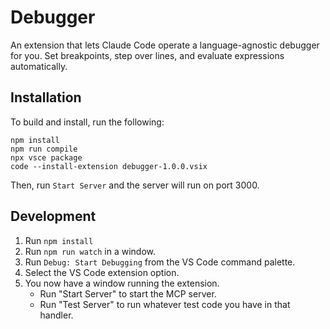 # Debugger

An extension that lets Claude Code operate a language-agnostic debugger for you. Set breakpoints, step over lines, and evaluate expressions automatically.

## Installation

To build and install, run the following:
```
npm install
npm run compile
npx vsce package
code --install-extension debugger-1.0.0.vsix
```

Then, run `Start Server` and the server will run on port 3000.

## Development

1. Run `npm install`
2. Run `npm run watch` in a window.
3. Run `Debug: Start Debugging` from the VS Code command palette.
4. Select the VS Code extension option.
5. You now have a window running the extension.
    - Run "Start Server" to start the MCP server.
    - Run "Test Server" to run whatever test code you have in that handler.
